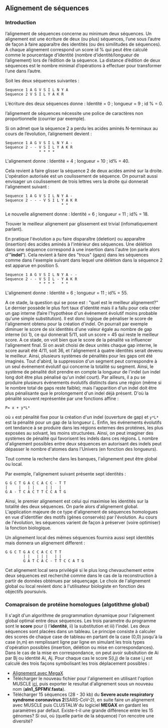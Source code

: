 ## Alignement de séquences
### Introduction
l’alignement de séquences concerne au minimum deux séquences. Un alignement est une écriture de deux (ou plus) séquences, l’une sous l’autre de façon à faire apparaître des identités (ou des similitudes de séquences). A chaque alignement correspond un score id % qui peut être calculé comme le pourcentage d’identité (nombre d’identité/longueur de l’alignement) lors de l’édition de la séquence.
La distance d’édition de deux séquences est le nombre minimal d’opérations à effectuer pour transformer l’une dans l’autre.

Soit les deux séquences suivantes :
```
Sequence 1 A G V S I L N Y A
Sequence 2 V S I L Y A K R
```
L’écriture des deux séquences donne : Identité = 0 ; longueur = 9 ; id % = 0.

l’alignement de séquences nécessite une police de caractères non proportionnelle (courrier par exemple).

Si on admet que la séquence 2 a perdu les acides aminés N-terminaux au cours de l’évolution, l’alignement devient : 

```
Sequence 1 A G V S I L N Y A -
Sequence 2 - - V S I L Y A K R
               * * * *
```

L'alignement donne : Identité = 4 ; longueur = 10 ; id% = 40.

Cela revient à faire glisser la séquence 2 de deux acides aminé sur la droite. L'opération autorisée est un coulissement de séquence. On pourrait aussi envisager un coulissement de trois lettres vers la droite qui donnerait l'alignement suivant :

```
Sequence 1 A G V S I L N Y A -
Sequence 2 - - - V S I L Y A K R
                         * *
```
Le nouvelle alignement donne : Identité = 6 ; longueur = 11 ; id% = 18.

Trouver le meilleur alignement par glissement est trivial (infomatiquement parlant).

En pratique l'évolution a pu faire disparaître (deletion) ou apparaître (insertion) des acides aminés à l'intérieur des séquences. Une délétion dans une séquence correspond à une insertion dans l'autre (on parle alors d'"**indel**"). Cela revient à faire des "trous" (gaps) dans les séquences comme dans l'exemple suivant dans lequel une délétion dans la séquence 2 est apparue en position 5.

```
Sequence 1 A G V S I L N Y A - -
Sequence 2 - - V S I L - Y A K R
               * * * *   * *
```
L'alignement donne : Identité = 6 ; longueur = 11 ; id% = 55.

A ce stade, la question qui se pose est : "quel est le meilleur alignement?" Le dernier possède le plus fort taux d'identité mais il a fallu pour cela créer un gap interne (faire l'hypothèse d'un événement évolutif moins probable qu'une simple substitution). Il est donc logique de pénaliser le score de l'alignement obtenu pour la création d'indel. On pourrait par exemple diminuer le score de six identités d'une valeur égale au nombre de gap interne (ici 1), ce qui donnerait 5/11, soit un score = 45 qui reste le meilleur score. A ce stade, on voit bien que le score de la pénalité va influencer l'alignement final. Si on avait choisi de deux unités chaque gap interne, le score aurait été 4/11, soit 36, et l'alignement à quatre identités serait devenu le meilleur. Ainsi, plusieurs systèmes de pénalités pour les gaps ont été imaginés. Tout d'abird, la suppression d'un segment peut correspondre à un seul événement évolutif qui concerne la totalité su segment. Ainsi, le système de pénalité doit prendre en compte la longueur de l'indel (un indel long doit être plus pénalisé qu'un indel court). Par ailleurs, il a pu se produire plusieurs événements évolutifs distincts dans une région (même si le nombre total de gaps reste faible); mais l'apparition d'un indel doit être plus pénalisante que le prolongement d'un indel déjà présent. D'où la pénalité souvent représentée par une fonctions affine :

```
P= x + y*L*
```

où `x` est pénalité fixe pour la création d'un indel (ouverture de gap) et `y*L*` est la pénalité pour un gap de la longueur *L*. Enfin, les événements évolutifs ont tendance à se produire dans les régions externes des protéines, les plus exposées au solvant, les moins structurées. Ainsi, on peut imaginer des systèmes de pénalité qui favorisent les indels dans ces régions. L nombre d'alignement possibles entre deux séquences en autorisant des indels peut dépasser le nombre d'atomes dans l'Univers (en fonction des longueurs).

Tout comme la recherche dans les banques, l'alignement peut être global ou local.

Par exemple, l'alignement suivant présente sept identités :
```
G G C T G A C C A C C - T T
|     |   | |     | |   |
G A - T C A C T T C C A T G
```

Ainsi, le premier alignement est celui qui maximise les identités sur la totalité des deux séquences. On parle alors d'alignement global. L'application majeure de ce type d'alignement de séquences homologues en vue d'identifier des motifs (génes conservés) par l'évolution. Au cours de l'évolution, les séquences varient de façon à préserver (voire optimiser) la fonction biologique.

Un alignement local des mêmes séquences fournira aussi sept identités mais donnera un alignement different :

```
G G C T G A C C A C C T T
        | |   | | |   | |
        G A T C A C - T T C C A T G 
```

Cet alignement local sera privilégié si le plus long chevauchement entre deux séquences est recherché comme dans le cas de la reconstruction à partir de données obténues par séquençage. Le choix de l'alignement global ou local revient donc à l'utilisateur biologiste en fonction des objectifs poursuivis.

### Comapraison de protéine homologues (algotithme global)

Il s'agit d'un algorithme de programmation dynamique pour l'alignement global optimal entre deux séquences. Les trois parametre du programme sont le **score** pour i) l'**identité**, ii) la substitution et iii) l'indel. Les deux séquences sont placées dans un tableau. Le principe consiste à calculer des scores de chaque case de tableau en partant de la case (0,0) jusqu'à la case (n,m) en remplissant ligne par ligne en simulant les trois types d'opération possibles (insertion, délétion ou mise en correspondances). Dans le cas de la mise en correspondance, on peut avoir subsitution de Ai par Bj ou identité Ai, Aj. Pour chaque cas le score S(i,j) de la case i,j est calculé des trois façons symbolisant les trois déplacement possibles :

* [Alignement avec MegaX](https://github.com/Ezechiel-Tibiri/Cours_bioinformatique_2020/blob/main/data.zip)
* Télécharger le nouveau fichier pour l'alignement en utilisant l'option MUSCLE [ici](https://github.com/Ezechiel-Tibiri/Cours_bioinformatique_2020/blob/main/data_new.zip), puis exporter le resultat d'alignement sous un nouveau nom (**aln1_SPFMV.fasta**).
* Télécharger 15 séquences (28 - 30 kb) du **Severe acute respiratory syndrome coronavirus 2**(SARS-CoV-2), en suite faire un alignement avec MUSCLE puis CLUSTAL*W* du logiciel **MEGAX** en gardant les paramètres par defaut. Existe-t-il une grande différence entre les 15 génomes? Si oui, où (quelle partie de la séquence) l'on rencotre une diversité?
